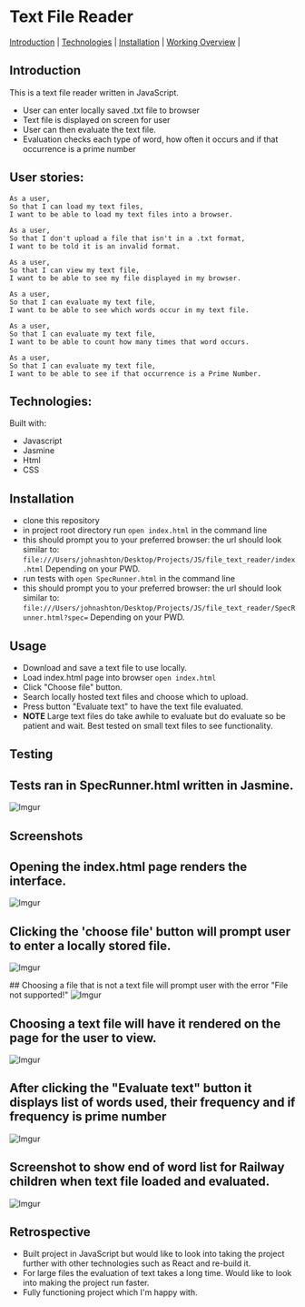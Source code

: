 # Text File Reader
[Introduction](#introduction) | [Technologies](#technologies) | [Installation](#installation) | [Working Overview](#screenshots) |

## Introduction
This is a text file reader written in JavaScript.
- User can enter locally saved .txt file to browser
- Text file is displayed on screen for user
- User can then evaluate the text file.
- Evaluation checks each type of word, how often it occurs and if that occurrence is a prime number

## User stories:

```
As a user,
So that I can load my text files,
I want to be able to load my text files into a browser.

As a user,
So that I don't upload a file that isn't in a .txt format,
I want to be told it is an invalid format.

As a user,
So that I can view my text file,
I want to be able to see my file displayed in my browser.

As a user,
So that I can evaluate my text file,
I want to be able to see which words occur in my text file.

As a user,
So that I can evaluate my text file,
I want to be able to count how many times that word occurs.

As a user,
So that I can evaluate my text file,
I want to be able to see if that occurrence is a Prime Number.

```

## Technologies:

Built with:
- Javascript
- Jasmine
- Html
- CSS

## Installation

- clone this repository
- in project root directory run  ```open index.html``` in the command line
- this should prompt you to your preferred browser: the url should look similar to: ```file:///Users/johnashton/Desktop/Projects/JS/file_text_reader/index.html```  Depending on your PWD.
- run tests with ```open SpecRunner.html``` in the command line
- this should prompt you to your preferred browser: the url should look similar to: ```file:///Users/johnashton/Desktop/Projects/JS/file_text_reader/SpecRunner.html?spec=```  Depending on your PWD.

## Usage

- Download and save a text file to use locally.
- Load index.html page into browser ```open index.html ```
- Click "Choose file" button.
- Search locally hosted text files and choose which to upload.
- Press button "Evaluate text" to have the text file evaluated.
- **NOTE** Large text files do take awhile to evaluate but do evaluate so be patient and wait. Best tested on small text files to see functionality.

## Testing
## Tests ran in SpecRunner.html written in Jasmine.
![Imgur](https://imgur.com/EMbmmoo.png)

## Screenshots
## Opening the index.html page renders the interface.

![Imgur](https://imgur.com/OdJb3Mz.png)

## Clicking the 'choose file' button will prompt user to enter a locally stored file.
![Imgur](https://imgur.com/ejvdb1N.png)

## Choosing a file that is not a text file will prompt user with the error "File not supported!"
![Imgur](https://imgur.com/YmtlNTj.png)

## Choosing a text file will have it rendered on the page for the user to view.
![Imgur](https://imgur.com/t5IiRAs.png)

## After clicking the "Evaluate text" button it displays list of words used, their frequency and if frequency is prime number

![Imgur](https://imgur.com/EOJhT8e.png)

## Screenshot to show end of word list for Railway children when text file loaded and evaluated.

![Imgur](https://imgur.com/wdgts25.png)

## Retrospective

- Built project in JavaScript but would like to look into taking the project further with other technologies such as React and re-build it.
- For large files the evaluation of text takes a long time.  Would like to look into making the project run faster.
- Fully functioning project which I'm happy with.
